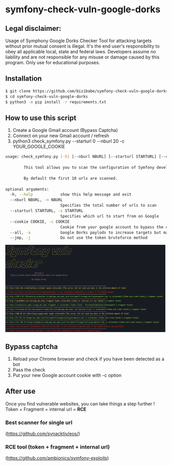# symfony-check-vuln-google-dorks

## Legal disclaimer:

Usage of Symphony Google Dorks Checker Tool for attacking targets without prior mutual consent is illegal. It's the end user's responsibility to obey all applicable local, state and federal laws. Developers assume no liability and are not responsible for any misuse or damage caused by this program. Only use for educational purposes.

## Installation

```bash
$ git clone https://github.com/bizibabe/symfony-check-vuln-google-dorks.git
$ cd symfony-check-vuln-google-dorks
$ python3 -m pip install -r requirements.txt
```

## How to use this script

1. Create a Google Gmail account (Bypass Captcha)
2. Connect on your new Gmail account / refresh  
3. python3 check_symfony.py --starturl 0 --nburl 20 -c YOUR_GOOGLE_COOKIE

```bash
usage: check_symfony.py [-h] [--nburl NBURL] [--starturl STARTURL] [--cookie COOKIE] [--all] [--jmp]

        This tool allows you to scan the configuration of Symfony developer mode using Google Dorks.

        By default the first 10 urls are scanned.

optional arguments:
  -h, --help            show this help message and exit
  --nburl NBURL, -n NBURL
                        Specifies the total number of urls to scan
  --starturl STARTURL, -s STARTURL
                        Specifies which url to start from on Google
  --cookie COOKIE, -c COOKIE
                        Cookie from your google account to bypass the captcha
  --all, -a             Google Dorks paylods to increase targets but many more false positives
  --jmp, -j             Do not use the token bruteforce method

```

<img src="images/output.png" width="500px">  

## Bypass captcha

1. Reload your Chrome browser and check if you have been detected as a bot  
2. Pass the check  
3. Put your new Google account cookie with -c option  

## After use

Once you find vulnerable websites, you can take things a step further !  
Token + Fragment + internal url = __RCE__ 

### Best scanner for single url
(https://github.com/synacktiv/eos/)  

### RCE tool (token + fragment + internal url)
(https://github.com/ambionics/symfony-exploits)  

